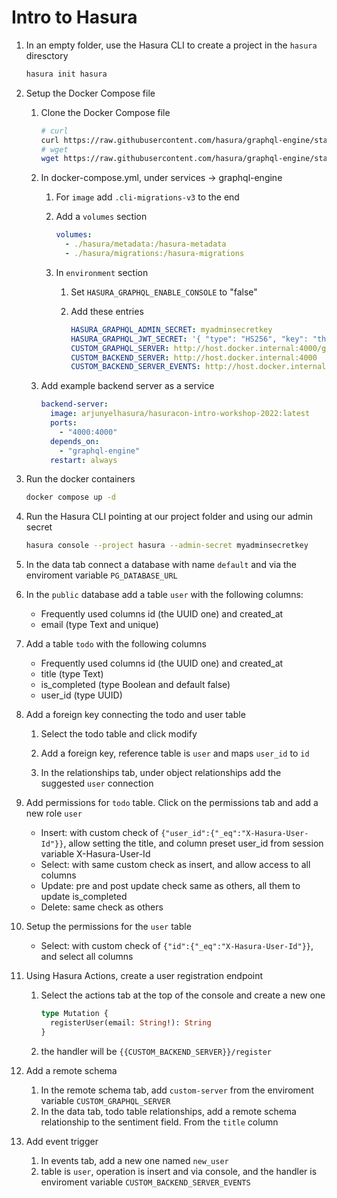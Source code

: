 # Intro to Hasura

1. In an empty folder, use the Hasura CLI to create a project in the `hasura` diresctory

   ```bash
   hasura init hasura
   ```

1. Setup the Docker Compose file

   1. Clone the Docker Compose file

      ```bash
      # curl
      curl https://raw.githubusercontent.com/hasura/graphql-engine/stable/install-manifests/docker-compose/docker-compose.yaml -o docker-compose.yml
      # wget
      wget https://raw.githubusercontent.com/hasura/graphql-engine/stable/install-manifests/docker-compose/docker-compose.yaml
      ```

   1. In docker-compose.yml, under services -> graphql-engine

      1. For `image` add `.cli-migrations-v3` to the end

      1. Add a `volumes` section

         ```yaml
         volumes:
           - ./hasura/metadata:/hasura-metadata
           - ./hasura/migrations:/hasura-migrations
         ```

      1. In `environment` section

         1. Set `HASURA_GRAPHQL_ENABLE_CONSOLE` to "false"

         1. Add these entries

            ```yaml
            HASURA_GRAPHQL_ADMIN_SECRET: myadminsecretkey
            HASURA_GRAPHQL_JWT_SECRET: '{ "type": "HS256", "key": "this-is-a-generic-HS256-secret-key-and-you-should-really-change-it" }'
            CUSTOM_GRAPHQL_SERVER: http://host.docker.internal:4000/graphql
            CUSTOM_BACKEND_SERVER: http://host.docker.internal:4000
            CUSTOM_BACKEND_SERVER_EVENTS: http://host.docker.internal:4000/events
            ```

   1. Add example backend server as a service

      ```yaml
      backend-server:
        image: arjunyelhasura/hasuracon-intro-workshop-2022:latest
        ports:
          - "4000:4000"
        depends_on:
          - "graphql-engine"
        restart: always
      ```

1. Run the docker containers

   ```bash
   docker compose up -d
   ```

1. Run the Hasura CLI pointing at our project folder and using our admin secret

   ```bash
   hasura console --project hasura --admin-secret myadminsecretkey
   ```

1. In the data tab connect a database with name `default` and via the enviroment variable `PG_DATABASE_URL`

1. In the `public` database add a table `user` with the following columns:

   - Frequently used columns id (the UUID one) and created_at
   - email (type Text and unique)

1. Add a table `todo` with the following columns

   - Frequently used columns id (the UUID one) and created_at
   - title (type Text)
   - is_completed (type Boolean and default false)
   - user_id (type UUID)

1. Add a foreign key connecting the todo and user table

   1. Select the todo table and click modify

   1. Add a foreign key, reference table is `user` and maps `user_id` to `id`

   1. In the relationships tab, under object relationships add the suggested `user` connection

1. Add permissions for `todo` table. Click on the permissions tab and add a new role `user`

   - Insert: with custom check of `{"user_id":{"_eq":"X-Hasura-User-Id"}}`, allow setting the title, and column preset user_id from session variable X-Hasura-User-Id
   - Select: with same custom check as insert, and allow access to all columns
   - Update: pre and post update check same as others, all them to update is_completed
   - Delete: same check as others

1. Setup the permissions for the `user` table

   - Select: with custom check of `{"id":{"_eq":"X-Hasura-User-Id"}}`, and select all columns

1. Using Hasura Actions, create a user registration endpoint

   1. Select the actions tab at the top of the console and create a new one

      ```graphql
      type Mutation {
        registerUser(email: String!): String
      }
      ```

   1. the handler will be `{{CUSTOM_BACKEND_SERVER}}/register`

1. Add a remote schema

   1. In the remote schema tab, add `custom-server` from the enviroment variable `CUSTOM_GRAPHQL_SERVER`
   1. In the data tab, todo table relationships, add a remote schema relationship to the sentiment field. From the `title` column

1. Add event trigger

   1. In events tab, add a new one named `new_user`
   1. table is `user`, operation is insert and via console, and the handler is enviroment variable `CUSTOM_BACKEND_SERVER_EVENTS`
